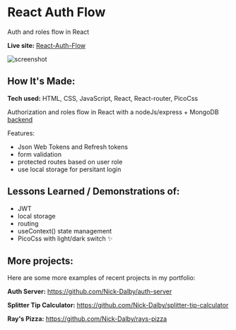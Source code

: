 # React Auth Flow

Auth and roles flow in React

**Live site:** [React-Auth-Flow](https://tranquil-cat-2f4ccd.netlify.app/)

![screenshot](https://user-images.githubusercontent.com/99472735/196145745-7f157723-6dc2-454b-9c85-afdcb110acf0.jpeg)

## How It's Made:

**Tech used:** HTML, CSS, JavaScript, React, React-router, PicoCss

Authorization and roles flow in React with a nodeJs/express + MongoDB [backend](https://github.com/Nick-Dalby/auth-server)

Features:

- Json Web Tokens and Refresh tokens
- form validation
- protected routes based on user role
- use local storage for persitant login

## Lessons Learned / Demonstrations of:

- JWT
- local storage
- routing
- useContext() state management
- PicoCss with light/dark switch ✨

## More projects:

Here are some more examples of recent projects in my portfolio:

**Auth Server:** https://github.com/Nick-Dalby/auth-server

**Splitter Tip Calculator:** https://github.com/Nick-Dalby/splitter-tip-calculator

**Ray's Pizza:** https://github.com/Nick-Dalby/rays-pizza
